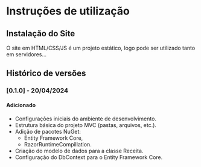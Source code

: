 # Instruções de utilização

## Instalação do Site

O site em HTML/CSS/JS é um projeto estático, logo pode ser utilizado tanto em servidores...

## Histórico de versões

### [0.1.0] - 20/04/2024
#### Adicionado
- Configurações iniciais do ambiente de desenvolvimento.
- Estrutura básica do projeto MVC (pastas, arquivos, etc.).
- Adição de pacotes NuGet:
  - Entity Framework Core,
  - RazorRuntimeCompillation.
- Criação do modelo de dados para a classe Receita.
- Configuração do DbContext para o Entity Framework Core.
